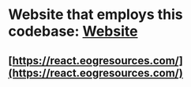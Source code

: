 # Website that employs this codebase: [Website](https://ds-algo-official.netlify.app/)




##  [https://react.eogresources.com/](https://react.eogresources.com/)
